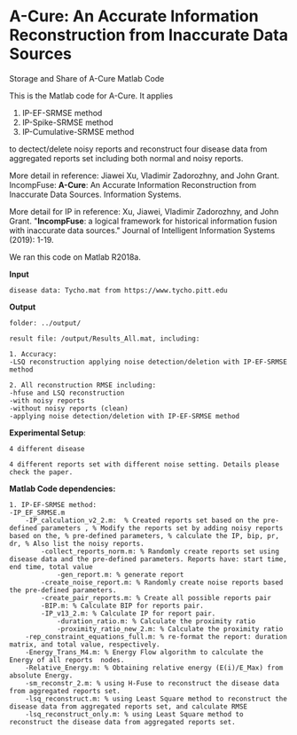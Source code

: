 # A-Cure: An Accurate Information Reconstruction from Inaccurate Data Sources
Storage and Share of A-Cure Matlab Code

This is the Matlab code for A-Cure. It applies 
  1. IP-EF-SRMSE method
  2. IP-Spike-SRMSE method
  3. IP-Cumulative-SRMSE method
  
  to dectect/delete noisy reports and reconstruct four disease data from aggregated reports set including both normal and noisy reports.

More detail in reference: Jiawei Xu, Vladimir Zadorozhny, and John Grant. IncompFuse: **A-Cure**: An Accurate Information Reconstruction from Inaccurate Data Sources. Information Systems.

More detail for IP in reference: Xu, Jiawei, Vladimir Zadorozhny, and John Grant. "**IncompFuse**: a logical framework for historical information fusion with inaccurate data sources." Journal of Intelligent Information Systems (2019): 1-19.

We ran this code on Matlab R2018a.

**Input**

	disease data: Tycho.mat from https://www.tycho.pitt.edu
  
**Output**
	
	folder: ../output/
  
	result file: /output/Results_All.mat, including:
  
  	1. Accuracy:
  	-LSQ reconstruction applying noise detection/deletion with IP-EF-SRMSE method
  
  	2. All reconstruction RMSE including:
  	-hfuse and LSQ reconstruction	
  	-with noisy reports
  	-without noisy reports (clean)
  	-applying noise detection/deletion with IP-EF-SRMSE method
  
**Experimental Setup**:
	
	4 different disease

	4 different reports set with different noise setting. Details please check the paper.
  
**Matlab Code dependencies:**

	1. IP-EF-SRMSE method:
	-IP_EF_SRMSE.m 
		-IP_calculation_v2_2.m:  % Created reports set based on the pre-defined parameters , % Modify the reports set by adding noisy reports based on the, % pre-defined parameters, % calculate the IP, bip, pr, dr, % Also list the noisy reports.
			-collect_reports_norm.m: % Randomly create reports set using disease data and the pre-defined parameters. Reports have: start time, end time, total value
				-gen_report.m: % generate report
			-create_noise_report.m: % Randomly create noise reports based the pre-defined parameters.
			-create_pair_reports.m: % Create all possible reports pair 
			-BIP.m: % Calculate BIP for reports pair.
			-IP_v13_2.m: % Calculate IP for report pair.
				-duration_ratio.m: % Calculate the proximity ratio
				-proximity_ratio_new_2.m: % Calculate the proximity ratio
		-rep_constraint_equations_full.m: % re-format the report: duration matrix, and total value, respectively.
		-Energy_Trans_M4.m: % Energy Flow algorithm to calculate the Energy of all reports  nodes.
		-Relative_Energy.m: % Obtaining relative energy (E(i)/E_Max) from absolute Energy.
		-sm_reconstr_2.m: % using H-Fuse to reconstruct the disease data from aggregated reports set.
		-lsq_reconstruct.m: % using Least Square method to reconstruct the disease data from aggregated reports set, and calculate RMSE
		-lsq_reconstruct_only.m: % using Least Square method to reconstruct the disease data from aggregated reports set.
